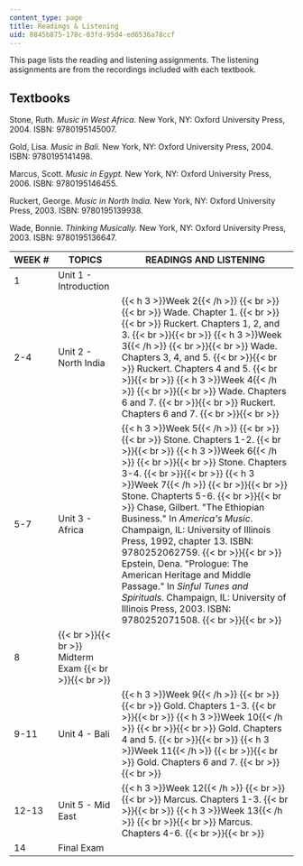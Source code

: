 ```yaml
---
content_type: page
title: Readings & Listening
uid: 0845b875-178c-03fd-95d4-ed6536a78ccf
---
```


This page lists the reading and listening assignments. The listening assignments are from the recordings included with each textbook.

Textbooks
---------

Stone, Ruth. _Music in West Africa._ New York, NY: Oxford University Press, 2004. ISBN: 9780195145007.

Gold, Lisa. _Music in Bali._ New York, NY: Oxford University Press, 2004. ISBN: 9780195141498.

Marcus, Scott. _Music in Egypt._ New York, NY: Oxford University Press, 2006. ISBN: 9780195146455.

Ruckert, George. _Music in North India._ New York, NY: Oxford University Press, 2003. ISBN: 9780195139938.

Wade, Bonnie. _Thinking Musically._ New York, NY: Oxford University Press, 2003. ISBN: 9780195136647.

| WEEK # | TOPICS | READINGS AND LISTENING |
| --- | --- | --- |
| 1 | Unit 1 - Introduction |  |
| 2-4 | Unit 2 - North India | {{< h 3 >}}Week 2{{< /h >}} {{< br >}}{{< br >}} Wade. Chapter 1. {{< br >}}{{< br >}} Ruckert. Chapters 1, 2, and 3. {{< br >}}{{< br >}} {{< h 3 >}}Week 3{{< /h >}} {{< br >}}{{< br >}} Wade. Chapters 3, 4, and 5. {{< br >}}{{< br >}} Ruckert. Chapters 4 and 5. {{< br >}}{{< br >}} {{< h 3 >}}Week 4{{< /h >}} {{< br >}}{{< br >}} Wade. Chapters 6 and 7. {{< br >}}{{< br >}} Ruckert. Chapters 6 and 7. {{< br >}}{{< br >}}  |
| 5-7 | Unit 3 - Africa | {{< h 3 >}}Week 5{{< /h >}} {{< br >}}{{< br >}} Stone. Chapters 1-2. {{< br >}}{{< br >}} {{< h 3 >}}Week 6{{< /h >}} {{< br >}}{{< br >}} Stone. Chapters 3-4. {{< br >}}{{< br >}} {{< h 3 >}}Week 7{{< /h >}} {{< br >}}{{< br >}} Stone. Chapterts 5-6. {{< br >}}{{< br >}} Chase, Gilbert. "The Ethiopian Business." In _America's Music_. Champaign, IL: University of Illinois Press, 1992, chapter 13. ISBN: 9780252062759. {{< br >}}{{< br >}} Epstein, Dena. "Prologue: The American Heritage and Middle Passage." In _Sinful Tunes and Spirituals_. Champaign, IL: University of Illinois Press, 2003. ISBN: 9780252071508. {{< br >}}{{< br >}}  |
| 8 |  {{< br >}}{{< br >}} Midterm Exam {{< br >}}{{< br >}}  |
| 9-11 | Unit 4 - Bali | {{< h 3 >}}Week 9{{< /h >}} {{< br >}}{{< br >}} Gold. Chapters 1-3. {{< br >}}{{< br >}} {{< h 3 >}}Week 10{{< /h >}} {{< br >}}{{< br >}} Gold. Chapters 4 and 5. {{< br >}}{{< br >}} {{< h 3 >}}Week 11{{< /h >}} {{< br >}}{{< br >}} Gold. Chapters 6 and 7. {{< br >}}{{< br >}}  |
| 12-13 | Unit 5 - Mid East | {{< h 3 >}}Week 12{{< /h >}} {{< br >}}{{< br >}} Marcus. Chapters 1-3. {{< br >}}{{< br >}} {{< h 3 >}}Week 13{{< /h >}} {{< br >}}{{< br >}} Marcus. Chapters 4-6. {{< br >}}{{< br >}}  |
| 14 | Final Exam |